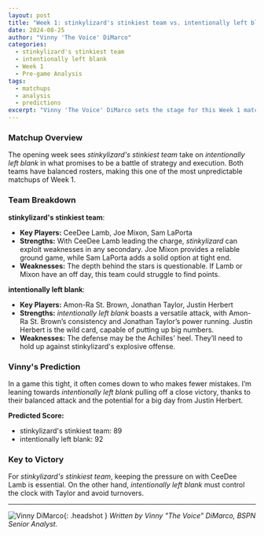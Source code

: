 ```yaml
---
layout: post
title: "Week 1: stinkylizard's stinkiest team vs. intentionally left blank - Pre-game Analysis"
date: 2024-08-25
author: "Vinny 'The Voice' DiMarco"
categories:
  - stinkylizard's stinkiest team
  - intentionally left blank
  - Week 1
  - Pre-game Analysis
tags:
  - matchups
  - analysis
  - predictions
excerpt: "Vinny 'The Voice' DiMarco sets the stage for this Week 1 matchup between *stinkylizard's stinkiest team* and *intentionally left blank*. With a balanced attack on both sides, this game is poised to be a tactical showdown. Who will execute better under pressure?"
---
```


### **Matchup Overview**

The opening week sees _stinkylizard's stinkiest team_ take on _intentionally left blank_ in what promises to be a battle of strategy and execution. Both teams have balanced rosters, making this one of the most unpredictable matchups of Week 1.

### **Team Breakdown**

**stinkylizard's stinkiest team**:

- **Key Players:** CeeDee Lamb, Joe Mixon, Sam LaPorta
- **Strengths:** With CeeDee Lamb leading the charge, _stinkylizard_ can exploit weaknesses in any secondary. Joe Mixon provides a reliable ground game, while Sam LaPorta adds a solid option at tight end.
- **Weaknesses:** The depth behind the stars is questionable. If Lamb or Mixon have an off day, this team could struggle to find points.

**intentionally left blank**:

- **Key Players:** Amon-Ra St. Brown, Jonathan Taylor, Justin Herbert
- **Strengths:** _intentionally left blank_ boasts a versatile attack, with Amon-Ra St. Brown’s consistency and Jonathan Taylor’s power running. Justin Herbert is the wild card, capable of putting up big numbers.
- **Weaknesses:** The defense may be the Achilles' heel. They’ll need to hold up against stinkylizard's explosive offense.

### **Vinny's Prediction**

In a game this tight, it often comes down to who makes fewer mistakes. I’m leaning towards _intentionally left blank_ pulling off a close victory, thanks to their balanced attack and the potential for a big day from Justin Herbert.

**Predicted Score:**

- stinkylizard's stinkiest team: 89
- intentionally left blank: 92

### **Key to Victory**

For _stinkylizard's stinkiest team_, keeping the pressure on with CeeDee Lamb is essential. On the other hand, _intentionally left blank_ must control the clock with Taylor and avoid turnovers.

---

![Vinny DiMarco](/bspndotcom/assets/images/contributors/vinny_dimarco.webp){: .headshot }
_Written by Vinny "The Voice" DiMarco, BSPN Senior Analyst._
